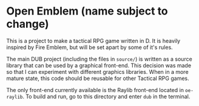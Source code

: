 # Open Emblem (name subject to change)

This is a project to make a tactical RPG game written in D. It is heavily inspired by Fire Emblem, but will be set apart by some of it's rules.

The main DUB project (including the files in `source/`) is written as a source library that can be used by a graphical front-end. This decision was made so that I can experiment with different graphics libraries. When in a more mature state, this code should be reusable for other Tactical RPG games.

The only front-end currently available is the Raylib front-end located in `oe-raylib`. To build and run, go to this directory and enter `dub` in the terminal.